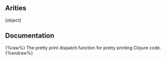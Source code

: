 ## Arities
[object]

## Documentation
{%raw%}
The pretty print dispatch function for pretty printing Clojure code.
{%endraw%}

